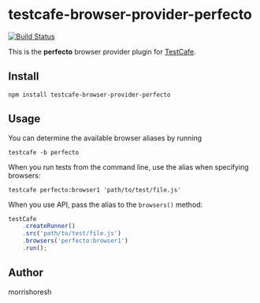 # testcafe-browser-provider-perfecto
[![Build Status](https://travis-ci.org/morrishoresh/testcafe-browser-provider-perfecto.svg)](https://travis-ci.org/morrishoresh/testcafe-browser-provider-perfecto)

This is the **perfecto** browser provider plugin for [TestCafe](http://devexpress.github.io/testcafe).

## Install

```
npm install testcafe-browser-provider-perfecto
```

## Usage


You can determine the available browser aliases by running
```
testcafe -b perfecto
```

When you run tests from the command line, use the alias when specifying browsers:

```
testcafe perfecto:browser1 'path/to/test/file.js'
```


When you use API, pass the alias to the `browsers()` method:

```js
testCafe
    .createRunner()
    .src('path/to/test/file.js')
    .browsers('perfecto:browser1')
    .run();
```

## Author
morrishoresh 
